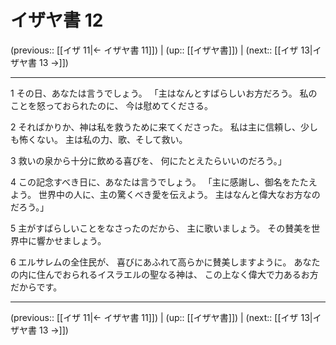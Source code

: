 # イザヤ書 12

(previous:: [[イザ 11|← イザヤ書 11]]) | (up:: [[イザヤ書]]) | (next:: [[イザ 13|イザヤ書 13 →]])

***


1 その日、あなたは言うでしょう。 「主はなんとすばらしいお方だろう。 私のことを怒っておられたのに、 今は慰めてくださる。 

2 そればかりか、神は私を救うために来てくださった。 私は主に信頼し、少しも怖くない。 主は私の力、歌、そして救い。 

3 救いの泉から十分に飲める喜びを、 何にたとえたらいいのだろう。」 

4 この記念すべき日に、あなたは言うでしょう。 「主に感謝し、御名をたたえよう。 世界中の人に、主の驚くべき愛を伝えよう。 主はなんと偉大なお方なのだろう。」 

5 主がすばらしいことをなさったのだから、 主に歌いましょう。 その賛美を世界中に響かせましょう。 

6 エルサレムの全住民が、 喜びにあふれて高らかに賛美しますように。 あなたの内に住んでおられるイスラエルの聖なる神は、 この上なく偉大で力あるお方だからです。

***

(previous:: [[イザ 11|← イザヤ書 11]]) | (up:: [[イザヤ書]]) | (next:: [[イザ 13|イザヤ書 13 →]])
